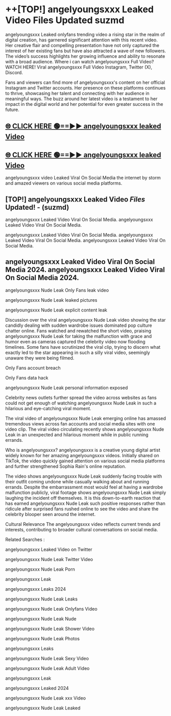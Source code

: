 # ++[TOP!] angelyoungsxxx Leaked Video Files Updated suzmd<br>

angelyoungsxxx Leaked onlyfans trending video a rising star in the realm of digital creation, has garnered significant attention with this recent video. Her creative flair and compelling presentation have not only captured the interest of her existing fans but have also attracted a wave of new followers. The video’s success highlights her growing influence and ability to resonate with a broad audience.
Where i can watch angelyoungsxxx Full Video? WATCH HERE! Viral angelyoungsxxx Full Video Instagram, Twitter (X), Discord.


Fans and viewers can find more of angelyoungsxxx's content on her official Instagram and Twitter accounts. Her presence on these platforms continues to thrive, showcasing her talent and connecting with her audience in meaningful ways. The buzz around her latest video is a testament to her impact in the digital world and her potential for even greater success in the future.


## [🌐 CLICK HERE 🟢==►► angelyoungsxxx leaked Video ](https://xnudes.xyz/go)

## [🌐 CLICK HERE 🟢==►► angelyoungsxxx leaked Video ](https://xnudes.xyz/go)



angelyoungsxxx video Leaked Viral On Social Media the internet by storm and amazed viewers on various social media platforms.


## [TOP!] angelyoungsxxx Leaked Video *Files* Updated! - (suzmd)

angelyoungsxxx Leaked Video Viral On Social Media. angelyoungsxxx Leaked Video Viral On Social Media.

angelyoungsxxx Leaked Video Viral On Social Media. angelyoungsxxx Leaked Video Viral On Social Media. angelyoungsxxx Leaked Video Viral On Social Media.


## angelyoungsxxx Leaked Video Viral On Social Media 2024. angelyoungsxxx Leaked Video Viral On Social Media 2024.
angelyoungsxxx Nude Leak Only Fans leak video

angelyoungsxxx Nude Leak leaked pictures

angelyoungsxxx Nude Leak explicit content leak

Discussion over the viral angelyoungsxxx Nude Leak video showing the star candidly dealing with sudden wardrobe issues dominated pop culture chatter online. Fans watched and rewatched the short video, praising angelyoungsxxx Nude Leak for taking the malfunction with grace and humor even as cameras captured the celebrity video now flooding timelines. Some fans have scrutinized the viral clip, trying to discern what exactly led to the star appearing in such a silly viral video, seemingly unaware they were being filmed.


Only Fans account breach

Only Fans data hack

angelyoungsxxx Nude Leak personal information exposed

Celebrity news outlets further spread the video across websites as fans could not get enough of watching angelyoungsxxx Nude Leak in such a hilarious and eye-catching viral moment.


The viral video of angelyoungsxxx Nude Leak emerging online has amassed tremendous views across fan accounts and social media sites with one video clip. The viral video circulating recently shows angelyoungsxxx Nude Leak in an unexpected and hilarious moment while in public running errands.


Who is angelyoungsxxx? angelyoungsxxx is a creative young digital artist widely known for her amazing angelyoungsxxx videos. Initially shared on TikTok, the video quickly gained attention on various social media platforms and further strengthened Sophia Rain's online reputation.

The video shows angelyoungsxxx Nude Leak suddenly facing trouble with their outfit coming undone while casually walking about and running errands. Despite the embarrassment most would feel at having a wardrobe malfunction publicly, viral footage shows angelyoungsxxx Nude Leak simply laughing the incident off themselves. It is this down-to-earth reaction that has earned angelyoungsxxx Nude Leak such positive responses rather than ridicule after surprised fans rushed online to see the video and share the celebrity blooper seen around the internet.

Cultural Relevance The angelyoungsxxx video reflects current trends and interests, contributing to broader cultural conversations on social media.

Related Searches :

angelyoungsxxx Leaked Video on Twitter

angelyoungsxxx Nude Leak Twitter Video

angelyoungsxxx Nude Leak Porn

angelyoungsxxx Leak 

angelyoungsxxx Leaks 2024

angelyoungsxxx Nude Leak Leaks

angelyoungsxxx Nude Leak Onlyfans Video

angelyoungsxxx Nude Leak Nude

angelyoungsxxx Nude Leak Shower Video

angelyoungsxxx Nude Leak Photos

angelyoungsxxx Leaks

angelyoungsxxx Nude Leak Sexy Video

angelyoungsxxx Nude Leak Adult Video

angelyoungsxxx Leak

angelyoungsxxx Leaked 2024

angelyoungsxxx Nude Leak xxx Video

angelyoungsxxx Nude Leak Leaked